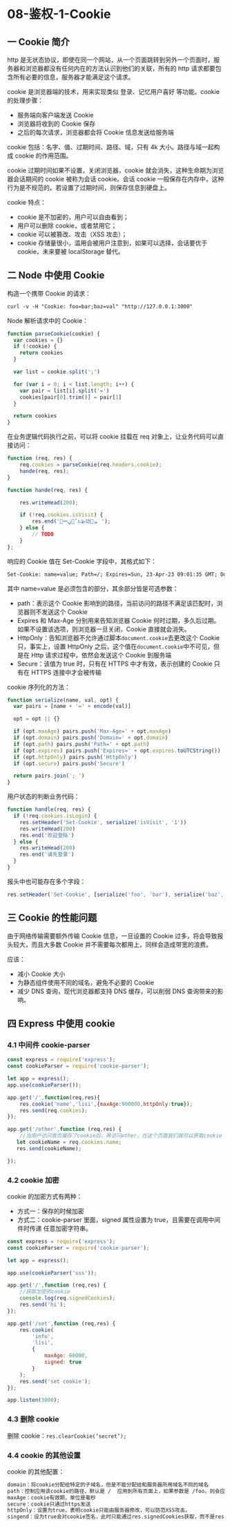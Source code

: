 # 08-鉴权-1-Cookie

## 一 Cookie 简介

http 是无状态协议，即使在同一个网站，从一个页面跳转到另外一个页面时，服务器和浏览器都没有任何内在的方法认识到他们的关联，所有的 http 请求都要包含所有必要的信息，服务器才能满足这个请求。

cookie 是浏览器端的技术，用来实现类似 登录、记忆用户喜好 等功能。cookie 的处理步骤：

- 服务端向客户端发送 Cookie
- 浏览器将收到的 Cookie 保存
- 之后的每次请求，浏览器都会将 Cookie 信息发送给服务端

cookie 包括：名字、值、过期时间、路径、域，只有 4k 大小。路径与域一起构成 cookie 的作用范围。

cookie 过期时间如果不设置，关闭浏览器，cookie 就会消失，这种生命期为浏览器会话期间的 cookie 被称为会话 cookie。会话 cookie 一般保存在内存中，这种行为是不规范的。若设置了过期时间，则保存信息到硬盘上。

cookie 特点：

- cookie 是不加密的，用户可以自由看到；
- 用户可以删除 cookie，或者禁用它；
- cookie 可以被篡改、攻击（XSS 攻击）；
- cookie 存储量很小，滥用会被用户注意到，如果可以选择，会话要优于 cookie，未来要被 localStorage 替代。

## 二 Node 中使用 Cookie

构造一个携带 Cookie 的请求：

```txt
curl -v -H "Cookie: foo=bar;baz=val" "http://127.0.0.1:3000"
```

Node 解析请求中的 Cookie：

```js
function parseCookie(cookie) {
  var cookies = {}
  if (!cookie) {
    return cookies
  }

  var list = cookie.split(';')

  for (var i = 0; i < list.length; i++) {
    var pair = list[i].split('=')
    cookies[pair[0].trim()] = pair[1]
  }

  return cookies
}
```

在业务逻辑代码执行之前，可以将 cookie 挂载在 req 对象上，让业务代码可以直接访问：

```js
function (req, res) {
    req.cookies = parseCookie(req.headers.cookie);
    hande(req, res);
}

function hande(req, res) {

    res.writeHead(200);

    if (!req.cookies.isVisit) {
        res.end('࣌ᆓڼᅃْઠڟ动࿿ᇴ ');
    } else {
        // TODO
    }
};
```

响应的 Cookie 值在 Set-Cookie 字段中，其格式如下：

```txt
Set-Cookie: name=value; Path=/; Expires=Sun, 23-Apr-23 09:01:35 GMT; Domain=.domain.com;
```

其中 name=value 是必须包含的部分，其余部分皆是可选参数：

- path：表示这个 Cookie 影响到的路径，当前访问的路径不满足该匹配时，浏览器则不发送这个 Cookie
- Expires 和 Max-Age 分别用来告知浏览器 Cookie 何时过期，多久后过期。如果不设置该选项，则浏览器一旦关闭，Cookie 直接就会消失。
- HttpOnly：告知浏览器不允许通过脚本`document.cookie`去更改这个 Cookie 只，事实上，设置 HttpOnly 之后，这个值在`document.cookie`中不可见，但是在 Http 请求过程中，依然会发送这个 Cookie 到服务端
- Secure：该值为 true 时，只有在 HTTPS 中才有效，表示创建的 Cookie 只有在 HTTPS 连接中才会被传输

cookie 序列化的方法：

```js
function serialize(name, val, opt) {
  var pairs = [name + '=' + encode(val)]

  opt = opt || {}

  if (opt.maxAge) pairs.push('Max-Age=' + opt.maxAge)
  if (opt.domain) pairs.push('Domain=' + opt.domain)
  if (opt.path) pairs.push('Path=' + opt.path)
  if (opt.expires) pairs.push('Expires=' + opt.expires.toUTCString())
  if (opt.httpOnly) pairs.push('HttpOnly')
  if (opt.secure) pairs.push('Secure')

  return pairs.join('; ')
}
```

用户状态的判断业务代码：

```js
function handle(req, res) {
  if (!req.cookies.isLogin) {
    res.setHeader('Set-Cookie', serialize('isVisit', '1'))
    res.writeHead(200)
    res.end('欢迎登陆')
  } else {
    res.writeHead(200)
    res.end('请先登录')
  }
}
```

报头中也可能存在多个字段：

```js
res.setHeader('Set-Cookie', [serialize('foo', 'bar'), serialize('baz', 'val')])
```

## 三 Cookie 的性能问题

由于网络传输需要额外传输 Cookie 信息，一旦设置的 Cookie 过多，将会导致报头较大，而且大多数 Cookie 并不需要每次都用上，同样会造成带宽的浪费。

应该：

- 减小 Cookie 大小
- 为静态组件使用不同的域名，避免不必要的 Cookie
- 减少 DNS 查询，现代浏览器都支持 DNS 缓存，可以削弱 DNS 查询带来的影响。

## 四 Express 中使用 cookie

### 4.1 中间件 cookie-parser

```JavaScript
const express = require('express');
const cookieParser = require('cookie-parser');

let app = express();
app.use(cookieParser());

app.get('/',function(req,res){
    res.cookie('name','lisi',{maxAge:900000,httpOnly:true});
    res.send(req.cookies);
});

app.get('/other',function (req,res) {
    //当用户访问首页缓存了cookie后，再访问other，在这个页面我们就可以获取cookie
   let cookieName = req.cookies.name;
   res.send(cookieName);

});
```

### 4.2 cookie 加密

cookie 的加密方式有两种：

- 方式一：保存的时候加密
- 方式二：cookie-parser 里面，signed 属性设置为 true，且需要在调用中间件时传递 任意加密字符串。

```JavaScript
const express = require('express');
const cookieParser = require('cookie-parser');

let app = express();

app.use(cookieParser('sss'));

app.get('/',function (req,res) {
    //获取加密的cookie
    console.log(req.signedCookies);
    res.send('hi');
});

app.get('/set',function (req,res) {
    res.cookie(
        'info',
        'lisi',
        {
            maxAge: 60000,
            signed: true
        }
    );
    res.send('set cookie');
});

app.listen(3000);

```

### 4.3 删除 cookie

删除 cookie：`res.clearCookie(‘secret’);`

### 4.4 cookie 的其他设置

cookie 的其他配置：

```txt
domain：将cookie分配给特定的子域名，但是不能分配给和服务器所用域名不同的域名
path：控制应用该cookie的路径，默认是 /  应用到所有页面上，如果参数是 /foo，则会应用到 /foo /foo/bar等路径上
maxAge：cookie有效期，单位是毫秒
secure：cookie只通过https发送
httpOnly：设置为true，表明cookie只能由服务器修改，可以防范XSS攻击。
singend：设为true会对cookie签名，此时只能通过res.signedCookies获取，而不是res.cookies。此时被串改的签名cookie会被服务器拒绝，并且cookie会被重置为原始值。
```
